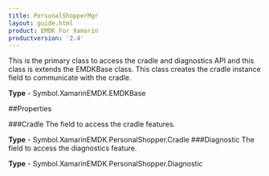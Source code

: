 ```yaml
---
title: PersonalShopperMgr
layout: guide.html 
product: EMDK For Xamarin 
productversion: '2.4' 
---
```

This is the primary class to access the cradle and diagnostics API and this class is extends the EMDKBase class. This class creates the cradle instance field to communicate with the cradle.

**Type** - Symbol.XamarinEMDK.EMDKBase

##Properties

###Cradle
The field to access the cradle features.

**Type** - Symbol.XamarinEMDK.PersonalShopper.Cradle
###Diagnostic
The field to access the diagnostics feature.

**Type** - Symbol.XamarinEMDK.PersonalShopper.Diagnostic


